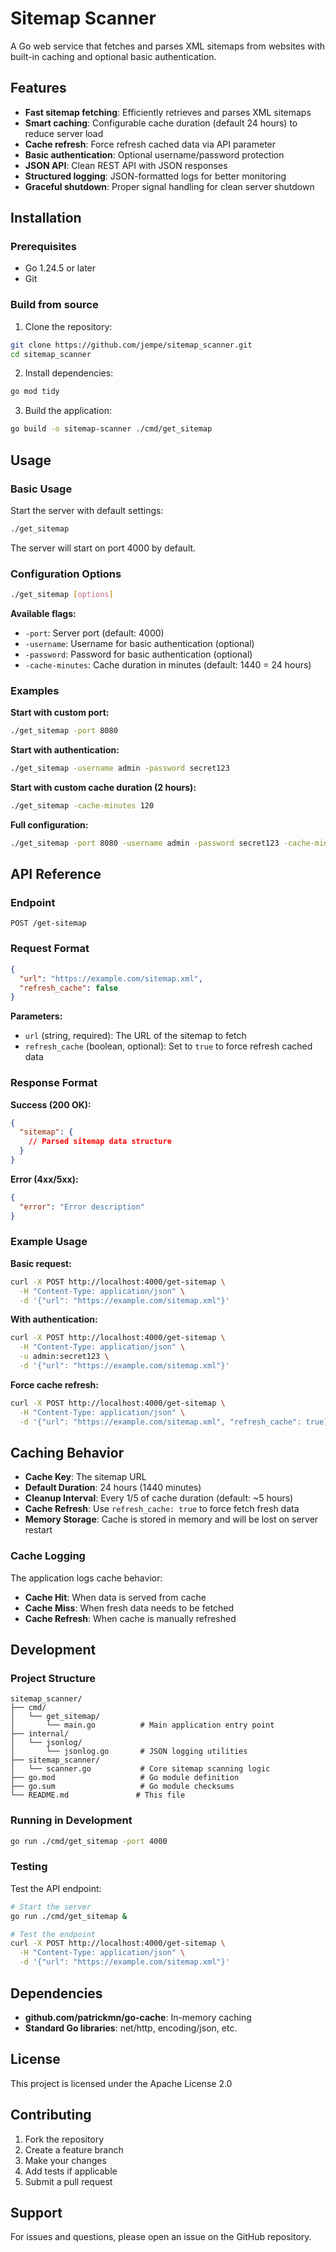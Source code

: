 # Sitemap Scanner

A Go web service that fetches and parses XML sitemaps from websites with built-in caching and optional basic authentication.

## Features

- **Fast sitemap fetching**: Efficiently retrieves and parses XML sitemaps
- **Smart caching**: Configurable cache duration (default 24 hours) to reduce server load
- **Cache refresh**: Force refresh cached data via API parameter
- **Basic authentication**: Optional username/password protection
- **JSON API**: Clean REST API with JSON responses
- **Structured logging**: JSON-formatted logs for better monitoring
- **Graceful shutdown**: Proper signal handling for clean server shutdown

## Installation

### Prerequisites

- Go 1.24.5 or later
- Git

### Build from source

1. Clone the repository:
```bash
git clone https://github.com/jempe/sitemap_scanner.git
cd sitemap_scanner
```

2. Install dependencies:
```bash
go mod tidy
```

3. Build the application:
```bash
go build -o sitemap-scanner ./cmd/get_sitemap
```

## Usage

### Basic Usage

Start the server with default settings:
```bash
./get_sitemap
```

The server will start on port 4000 by default.

### Configuration Options

```bash
./get_sitemap [options]
```

**Available flags:**
- `-port`: Server port (default: 4000)
- `-username`: Username for basic authentication (optional)
- `-password`: Password for basic authentication (optional)
- `-cache-minutes`: Cache duration in minutes (default: 1440 = 24 hours)

### Examples

**Start with custom port:**
```bash
./get_sitemap -port 8080
```

**Start with authentication:**
```bash
./get_sitemap -username admin -password secret123
```

**Start with custom cache duration (2 hours):**
```bash
./get_sitemap -cache-minutes 120
```

**Full configuration:**
```bash
./get_sitemap -port 8080 -username admin -password secret123 -cache-minutes 360
```

## API Reference

### Endpoint

`POST /get-sitemap`

### Request Format

```json
{
  "url": "https://example.com/sitemap.xml",
  "refresh_cache": false
}
```

**Parameters:**
- `url` (string, required): The URL of the sitemap to fetch
- `refresh_cache` (boolean, optional): Set to `true` to force refresh cached data

### Response Format

**Success (200 OK):**
```json
{
  "sitemap": {
    // Parsed sitemap data structure
  }
}
```

**Error (4xx/5xx):**
```json
{
  "error": "Error description"
}
```

### Example Usage

**Basic request:**
```bash
curl -X POST http://localhost:4000/get-sitemap \
  -H "Content-Type: application/json" \
  -d '{"url": "https://example.com/sitemap.xml"}'
```

**With authentication:**
```bash
curl -X POST http://localhost:4000/get-sitemap \
  -H "Content-Type: application/json" \
  -u admin:secret123 \
  -d '{"url": "https://example.com/sitemap.xml"}'
```

**Force cache refresh:**
```bash
curl -X POST http://localhost:4000/get-sitemap \
  -H "Content-Type: application/json" \
  -d '{"url": "https://example.com/sitemap.xml", "refresh_cache": true}'
```

## Caching Behavior

- **Cache Key**: The sitemap URL
- **Default Duration**: 24 hours (1440 minutes)
- **Cleanup Interval**: Every 1/5 of cache duration (default: ~5 hours)
- **Cache Refresh**: Use `refresh_cache: true` to force fetch fresh data
- **Memory Storage**: Cache is stored in memory and will be lost on server restart

### Cache Logging

The application logs cache behavior:
- **Cache Hit**: When data is served from cache
- **Cache Miss**: When fresh data needs to be fetched
- **Cache Refresh**: When cache is manually refreshed

## Development

### Project Structure

```
sitemap_scanner/
├── cmd/
│   └── get_sitemap/
│       └── main.go          # Main application entry point
├── internal/
│   └── jsonlog/
│       └── jsonlog.go       # JSON logging utilities
├── sitemap_scanner/
│   └── scanner.go           # Core sitemap scanning logic
├── go.mod                   # Go module definition
├── go.sum                   # Go module checksums
└── README.md               # This file
```

### Running in Development

```bash
go run ./cmd/get_sitemap -port 4000
```

### Testing

Test the API endpoint:
```bash
# Start the server
go run ./cmd/get_sitemap &

# Test the endpoint
curl -X POST http://localhost:4000/get-sitemap \
  -H "Content-Type: application/json" \
  -d '{"url": "https://example.com/sitemap.xml"}'
```

## Dependencies

- **github.com/patrickmn/go-cache**: In-memory caching
- **Standard Go libraries**: net/http, encoding/json, etc.

## License

This project is licensed under the Apache License 2.0

## Contributing

1. Fork the repository
2. Create a feature branch
3. Make your changes
4. Add tests if applicable
5. Submit a pull request

## Support

For issues and questions, please open an issue on the GitHub repository.

